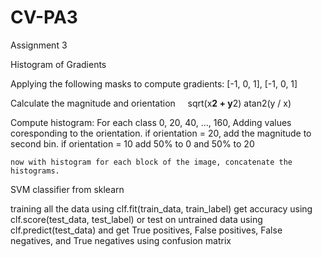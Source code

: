 # CV-PA3
Assignment 3

Histogram of Gradients

   Applying the following masks to compute gradients:
    [-1, 0, 1], [-1,
                  0,
                  1]
                  
   Calculate the magnitude and orientation
     sqrt(x**2 + y**2)
     atan2(y / x)
     
     
   Compute histogram:
    For each class 0, 20, 40, ..., 160,
     Adding values coresponding to the orientation.
     if orientation = 20, add the magnitude to second bin.
     if orientation = 10 add 50% to 0 and 50% to 20
     
    now with histogram for each block of the image, concatenate the histograms.
    
    
    
    
 SVM classifier from sklearn
 
 training all the data using clf.fit(train_data, train_label)
 get accuracy using clf.score(test_data, test_label)
 or 
 test on untrained data using clf.predict(test_data)
 and get True positives, False positives, False negatives, and True negatives using confusion matrix
 
 
 
    
    

